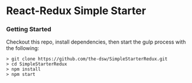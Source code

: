 # React-Redux Simple Starter

### Getting Started

Checkout this repo, install dependencies, then start the gulp process with the following:

```
> git clone https://github.com/the-dsw/SimpleStarterRedux.git
> cd SimpleStarterRedux
> npm install
> npm start
```

